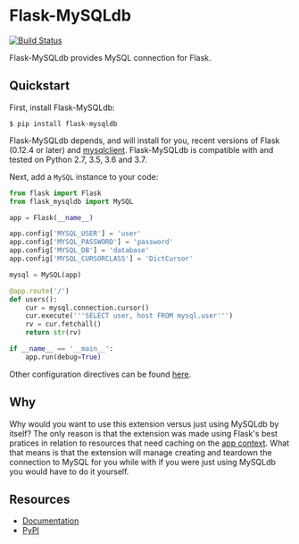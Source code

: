 Flask-MySQLdb
================

[![Build Status](https://travis-ci.com/alexferl/flask-mysqldb.svg?branch=master)](https://travis-ci.com/alexferl/flask-mysqldb)

Flask-MySQLdb provides MySQL connection for Flask.

Quickstart
----------

First, install Flask-MySQLdb:
    
    $ pip install flask-mysqldb
    
Flask-MySQLdb depends, and will install for you, recent versions of Flask
(0.12.4 or later) and [mysqlclient](https://github.com/PyMySQL/mysqlclient-python). Flask-MySQLdb is compatible
with and tested on Python 2.7, 3.5, 3.6 and 3.7.

Next, add a ``MySQL`` instance to your code:

```python
from flask import Flask
from flask_mysqldb import MySQL

app = Flask(__name__)

app.config['MYSQL_USER'] = 'user'
app.config['MYSQL_PASSWORD'] = 'password'
app.config['MYSQL_DB'] = 'database'
app.config['MYSQL_CURSORCLASS'] = 'DictCursor'

mysql = MySQL(app)

@app.route('/')
def users():
    cur = mysql.connection.cursor()
    cur.execute('''SELECT user, host FROM mysql.user''')
    rv = cur.fetchall()
    return str(rv)

if __name__ == '__main__':
    app.run(debug=True)
```

Other configuration directives can be found [here](http://flask-mysqldb.readthedocs.io/en/latest/#configuration).

Why
---
Why would you want to use this extension versus just using MySQLdb by itself? The only reason is that the extension was made using Flask's best pratices in relation to resources that need caching on the [app context](http://flask.pocoo.org/docs/0.12/appcontext/#context-usage). What that means is that the extension will manage creating and teardown the connection to MySQL for you while with if you were just using MySQLdb you would have to do it yourself.


Resources
---------

- [Documentation](http://flask-mysqldb.readthedocs.org/en/latest/)
- [PyPI](https://pypi.python.org/pypi/Flask-MySQLdb)
